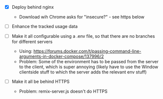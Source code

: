   - [X] Deploy behind nginx
     - Download wih Chrome asks for "insecure?" - see https below

  - [ ] Enhance the tracked usage data

  - [ ] Make it all configurable using a .env file, so that there are no branches for different servers
    - Using: https://forums.docker.com/t/passing-command-line-arguments-in-docker-compose/137996/2
    - Problem: Some of the environment has to be passed from the server to the client, which is super annoying (likely have to use the Window clientside stuff to which the server adds the relevant env stuff)


  - [ ] Make it all be behind HTTPS
    - Problem:  remix-server.js doesn't do HTTPS

